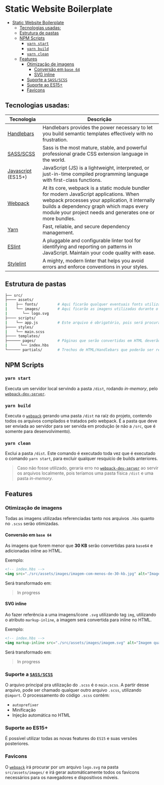 # Static Website Boilerplate

- [Static Website Boilerplate](#static-website-boilerplate)
  - [Tecnologias usadas:](#tecnologias-usadas)
  - [Estrutura de pastas](#estrutura-de-pastas)
  - [NPM Scripts](#npm-scripts)
    - [`yarn start`](#yarn-start)
    - [`yarn build`](#yarn-build)
    - [`yarn clean`](#yarn-clean)
  - [Features](#features)
    - [Otimização de imagens](#otimiza%c3%a7%c3%a3o-de-imagens)
      - [Conversão em `base 64`](#convers%c3%a3o-em-base-64)
      - [SVG inline](#svg-inline)
    - [Suporte a `SASS/SCSS`](#suporte-a-sassscss)
    - [Suporte ao ES15+](#suporte-ao-es15)
    - [Favicons](#favicons)

## Tecnologias usadas:

| Tecnologia                                                                              | Descrição                                                                                                                                                                                                                                          |
| --------------------------------------------------------------------------------------- | -------------------------------------------------------------------------------------------------------------------------------------------------------------------------------------------------------------------------------------------------- |
| [Handlebars](https://handlebarsjs.com/)                                                 | Handlebars provides the power necessary to let you build semantic templates effectively with no frustration.                                                                                                                                       |
| [SASS/SCSS](https://sass-lang.com/)                                                     | Sass is the most mature, stable, and powerful professional grade CSS extension language in the world.                                                                                                                                              |
| [Javascript](https://developer.mozilla.org/en-US/docs/Web/JavaScript/Reference) (ES15+) | JavaScript (JS) is a lightweight, interpreted, or just-in-time compiled programming language with first-class functions.                                                                                                                           |
| [Webpack](https://github.com/webpack/webpack)                                           | At its core, webpack is a static module bundler for modern JavaScript applications. When webpack processes your application, it internally builds a dependency graph which maps every module your project needs and generates one or more bundles. |
| [Yarn](https://yarnpkg.com/en/)                                                         | Fast, reliable, and secure dependency management.                                                                                                                                                                                                  |
| [ESlint](https://eslint.org/)                                                           | A pluggable and configurable linter tool for identifying and reporting on patterns in JavaScript. Maintain your code quality with ease.                                                                                                            |
| [Stylelint](https://stylelint.io/)                                                      | A mighty, modern linter that helps you avoid errors and enforce conventions in your styles.                                                                                                                                                        |

## Estrutura de pastas

```bash
├── src/
├──── assets/
|    ├── fonts/         # Aqui ficarão qualquer eventuais fonts utilizadas
|    └── images/        # Aqui ficarão as imagens utilizadas durante o desenvolvimento
|       └── logo.svg
├──── scripts/
|    └── app.js         # Este arquivo é obrigatório, pois será procurado pelo webpack
├──── styles/
|    └── main.scss
├──── templates/
├────── pages/          # Páginas que serão convertidas em HTML deverão ser adicionadas nesta pasta
|      └── index.hbs
└────── partials/       # Trechos de HTML/Handlebars que poderão ser reutilizados
```

## NPM Scripts

### `yarn start`

Executa um servidor local servindo a pasta `/dist`, rodando _in-memory_, pelo [`webpack-dev-server`](https://github.com/webpack/webpack-dev-server).

### `yarn build`

Executa o [`webpack`](https://github.com/webpack/webpack) gerando uma pasta `/dist` na raíz do projeto, contendo todos os arquivos compilados e tratados pelo webpack. É a pasta que deve ser enviada ao servidor para ser servida em produção (e não a `/src`, que é somente para desenvolvimento).

### `yarn clean`

Exclui a pasta `/dist`. Este comando é executado toda vez que é executado o comando `yarn start`, para excluir qualquer resquício de builds anteriores.

> Caso não fosse utilizado, geraria erro no [`webpack-dev-server`](https://github.com/webpack/webpack-dev-server) ao servir os arquivos localmente, pois teríamos uma pasta física `/dist` e uma pasta _in-memory_.

## Features

### Otimização de imagens

Todas as imagens utilizadas referenciadas tanto nos arquivos `.hbs` quanto no `.scss` serão otimizadas.

#### Conversão em `base 64`

As imagens que forem menor que **30 KB** serão convertidas para `base64` e adicionadas inline ao HTML.

Exemplo:

```hbs
<!-- index.hbs -->
<img src="./src/assets/images/imagem-com-menos-de-30-kb.jpg" alt="Imagem menor que 30 kb">
```

Será transformado em:

> In progress

#### SVG inline

Ao fazer referência a uma imagens/ícone `.svg` utilizando tag `img`, utilizando o atributo `markup-inline`, a imagem será convertida para inline no HTML.

Exemplo:

```hbs
<!-- index.hbs -->
<img markup-inline src="./src/assets/images/imagem.svg" alt="Imagem qualquer SVG">
```

Será transformado em:

> In progress

### Suporte a [`SASS/SCSS`](https://sass-lang.com/)

O arquivo principal pra utilização do `.scss` é o `main.scss`. A partir desse arquivo, pode ser chamado qualquer outro arquivo `.scss`, utilizando `@import`. O processamento do código `.scss` contém:

-   `autoprefixer`
-   Minificação
-   Injeção automática no HTML

### Suporte ao ES15+

É possível utilizar todas as novas features do `ES15` e suas versões posteriores.

### Favicons

O [`webpack`](https://github.com/webpack/webpack) irá procurar por um arquivo `logo.svg` na pasta `src/assets/images/` e irá gerar automáticamente todos os favicons necessários para os navegadores e dispositivos móveis.
